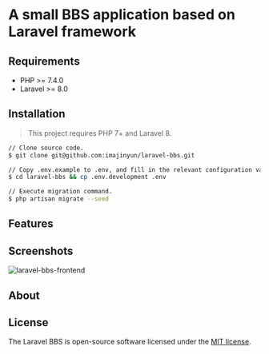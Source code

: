 # A small BBS application based on Laravel framework

## Requirements

* PHP >= 7.4.0
* Laravel >= 8.0

## Installation

> This project requires PHP 7+ and Laravel 8.

```bash
// Clone source code.
$ git clone git@github.com:imajinyun/laravel-bbs.git

// Copy .env.example to .env, and fill in the relevant configuration values.
$ cd laravel-bbs && cp .env.development .env

// Execute migration command.
$ php artisan migrate --seed
```

## Features

## Screenshots

![laravel-bbs-frontend](https://entities.oss-cn-beijing.aliyuncs.com/laravel/bbs/screenshots/laravel-bbs-frontend.png)

## About

## License

The Laravel BBS is open-source software licensed under the [MIT license](https://opensource.org/licenses/MIT).
